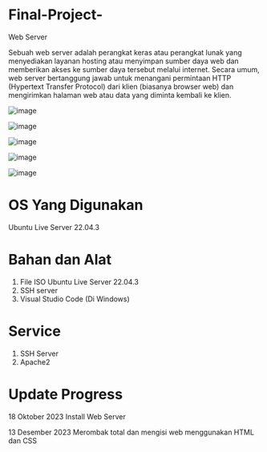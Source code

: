 # Final-Project-
 Web Server
 
 Sebuah web server adalah perangkat keras atau perangkat lunak yang menyediakan layanan hosting atau menyimpan sumber daya web dan memberikan akses ke sumber daya tersebut melalui internet. Secara umum, web server bertanggung jawab untuk menangani permintaan HTTP (Hypertext Transfer Protocol) dari klien (biasanya browser web) dan mengirimkan halaman web atau data yang diminta kembali ke klien.

![image](https://github.com/btkbhg/Final-Project-/assets/146899002/f573770c-7133-4932-b9c2-8c9a90e54dcf)


![image](https://github.com/btkbhg/Final-Project-/assets/146899002/bb6cfb78-9a18-4edf-911a-bd26418a466d)


![image](https://github.com/btkbhg/Final-Project-/assets/146899002/13e1608e-444e-4cb2-bc1e-e29d26b14f68)


![image](https://github.com/btkbhg/Final-Project-/assets/146899002/a6d27c8e-a93d-4554-9b30-19ba6c02ad0d)


![image](https://github.com/btkbhg/Final-Project-/assets/146899002/5a615b85-3b58-4388-ab82-e0a1c25cf066)



# OS Yang Digunakan
Ubuntu Live Server 22.04.3

# Bahan dan Alat

1.  File ISO Ubuntu Live Server 22.04.3
2.  SSH server
3.  Visual Studio Code (Di Windows)

#  Service

1. SSH Server
2. Apache2

# Update Progress

18 Oktober 2023 Install Web Server

13 Desember 2023 Merombak total dan mengisi web menggunakan HTML dan CSS
